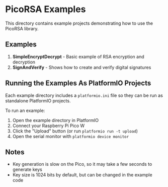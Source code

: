 # PicoRSA Examples

This directory contains example projects demonstrating how to use the PicoRSA library.

## Examples
1. **SimpleEncryptDecrypt** - Basic example of RSA encryption and decryption
2. **SignAndVerify** - Shows how to create and verify digital signatures

## Running the Examples As PlatformIO Projects

Each example directory includes a `platformio.ini` file so they can be run as standalone PlatformIO projects.

To run an example:

1. Open the example directory in PlatformIO
2. Connect your Raspberry Pi Pico W
3. Click the "Upload" button (or run `platformio run -t upload`)
4. Open the serial monitor with `platformio device monitor`

## Notes
- Key generation is slow on the Pico, so it may take a few seconds to generate keys
- Key size is 1024 bits by default, but can be changed in the example code